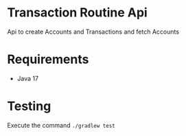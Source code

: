 # Transaction Routine Api
Api to create Accounts and Transactions and fetch Accounts

# Requirements
 - Java 17

# Testing
Execute the command `./gradlew test` 
